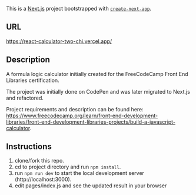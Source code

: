 This is a [Next.js](https://nextjs.org/) project bootstrapped with [`create-next-app`](https://github.com/vercel/next.js/tree/canary/packages/create-next-app).

## URL
https://react-calculator-two-chi.vercel.app/

## Description

A formula logic calculator initially created for the FreeCodeCamp Front End Libraries certification. 

The project was initially done on CodePen and was later migrated to Next.js and refactored.

Project requirements and description can be found here: 
https://www.freecodecamp.org/learn/front-end-development-libraries/front-end-development-libraries-projects/build-a-javascript-calculator.

## Instructions
1. clone/fork this repo. 
2. cd to project directory and run `npm install`.
3. run `npm run dev` to start the local development server (http://localhost:3000).
4. edit pages/index.js and see the updated result in your browser 
